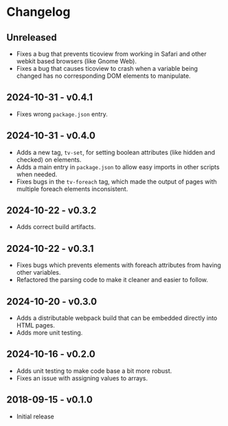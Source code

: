 Changelog
=========
Unreleased 
----------
- Fixes a bug that prevents ticoview from working in Safari and other webkit based browsers (like Gnome Web).
- Fixes a bug that causes ticoview to crash when a variable being changed has no corresponding DOM elements to manipulate.

2024-10-31 - v0.4.1
-------------------
- Fixes wrong `package.json` entry.

2024-10-31 - v0.4.0
-------------------
- Adds a new tag, `tv-set`, for setting boolean attributes (like hidden and checked) on elements.
- Adds a main entry in `package.json` to allow easy imports in other scripts when needed.
- Fixes bugs in the `tv-foreach` tag, which made the output of pages with multiple foreach elements inconsistent.

2024-10-22 - v0.3.2
-------------------
- Adds correct build artifacts.

2024-10-22 - v0.3.1
-------------------
- Fixes bugs which prevents elements with foreach attributes from having other variables.
- Refactored the parsing code to make it cleaner and easier to follow.

2024-10-20 - v0.3.0
-------------------
- Adds a distributable webpack build that can be embedded directly into HTML pages.
- Adds more unit testing.

2024-10-16 - v0.2.0
-------------------
- Adds unit testing to make code base a bit more robust.
- Fixes an issue with assigning values to arrays.

2018-09-15 - v0.1.0
-------------------
- Initial release